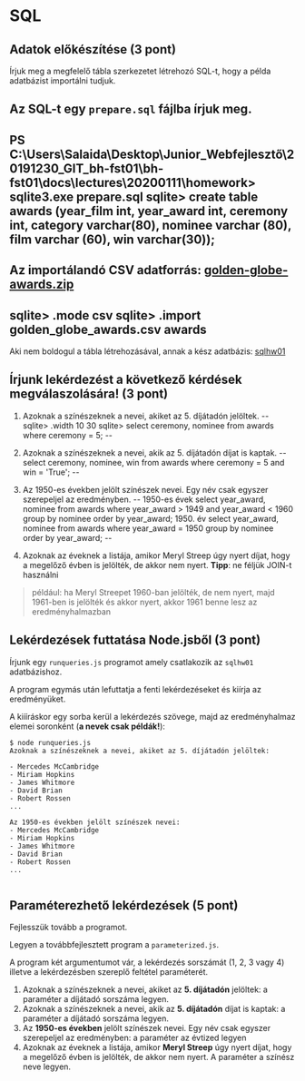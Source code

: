 # SQL

## Adatok előkészítése (3 pont)

Írjuk meg a megfelelő tábla szerkezetet létrehozó SQL-t,
hogy a példa adatbázist importálni tudjuk.

Az SQL-t egy `prepare.sql` fájlba írjuk meg.
-- 
PS C:\Users\Salaida\Desktop\Junior_Webfejlesztő\20191230_GIT_bh-fst01\bh-fst01\docs\lectures\20200111\homework> sqlite3.exe prepare.sql
sqlite> create table awards (year_film int, year_award int, ceremony int, category varchar(80), nominee varchar (80), film varchar (60), win varchar(30));
--


Az importálandó CSV adatforrás: [golden-globe-awards.zip](./golden-globe-awards.zip)
--
sqlite> .mode csv
sqlite> .import golden_globe_awards.csv awards
--

Aki nem boldogul a tábla létrehozásával, annak a kész adatbázis: [sqlhw01](./sqlhw01)

## Írjunk lekérdezést a következő kérdések megválaszolására! (3 pont)

1. Azoknak a színészeknek a nevei, akiket az 5. díjátadón jelöltek.
--
sqlite> .width 10 30
sqlite> select ceremony, nominee from awards where ceremony = 5;
--


1. Azoknak a színészeknek a nevei, akik az 5. díjátadón díjat is kaptak.
--
select ceremony, nominee, win from awards where ceremony = 5 and win = 'True';
--


1. Az 1950-es években jelölt színészek nevei. Egy név csak egyszer szerepeljel az eredményben.
--
    1950-es évek
select year_award, nominee from awards where year_award > 1949 and year_award < 1960 group by nominee order by year_award;
    1950. év
select year_award, nominee from awards where year_award = 1950 group by nominee order by year_award;
--



1. Azoknak az éveknek a listája, amikor Meryl Streep úgy nyert díjat, hogy a megelőző évben is jelölték, de akkor nem nyert.
**Tipp**: ne féljük JOIN-t használni

> például: ha Meryl Streepet 1960-ban jelölték, de nem nyert, majd 1961-ben is jelölték és akkor nyert, akkor 1961 benne lesz az eredményhalmazban




## Lekérdezések futtatása Node.jsből (3 pont)

Írjunk egy `runqueries.js` programot amely csatlakozik az `sqlhw01` adatbázishoz.

A program egymás után lefuttatja a fenti lekérdezéseket és kiírja az eredményüket.

A kiííráskor egy sorba kerül a lekérdezés szövege, majd az eredményhalmaz elemei soronként (**a nevek csak példák!**):

```
$ node runqueries.js
Azoknak a színészeknek a nevei, akiket az 5. díjátadón jelöltek:

- Mercedes McCambridge          
- Miriam Hopkins                
- James Whitmore                
- David Brian                   
- Robert Rossen 
...

Az 1950-es években jelölt színészek nevei:
- Mercedes McCambridge          
- Miriam Hopkins                
- James Whitmore                
- David Brian                   
- Robert Rossen 
...


```

## Paraméterezhető lekérdezések (5 pont)

Fejlesszük tovább a programot.

Legyen a továbbfejlesztett program a `parameterized.js`.

A program két argumentumot vár, a lekérdezés sorszámát (1, 2, 3 vagy 4) illetve a lekérdezésben szereplő feltétel paraméterét.

1. Azoknak a színészeknek a nevei, akiket az **5. díjátadón** jelöltek: a paraméter a díjátadó sorszáma legyen.
1. Azoknak a színészeknek a nevei, akik az **5. díjátadón** díjat is kaptak: a paraméter a díjátadó sorszáma legyen.
1. Az **1950-es években** jelölt színészek nevei. Egy név csak egyszer szerepeljel az eredményben: a paraméter az évtized legyen
1. Azoknak az éveknek a listája, amikor **Meryl Streep** úgy nyert díjat, hogy a megelőző évben is jelölték, de akkor nem nyert.
A paraméter a színész neve legyen.
